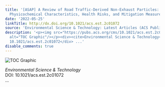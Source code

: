 ```yaml
---
title: '[ASAP] A Review of Road Traffic-Derived Non-Exhaust Particles: Emissions,
  Physicochemical Characteristics, Health Risks, and Mitigation Measures'
date: '2022-05-25'
linkTitle: http://dx.doi.org/10.1021/acs.est.2c01072
source: 'Environmental Science & Technology: Latest Articles (ACS Publications)'
description: '<p><img src="https://pubs.acs.org/cms/10.1021/acs.est.2c01072/asset/images/medium/es2c01072_0005.gif"
  alt="TOC Graphic"/></p><div><cite>Environmental Science & Technology</cite></div><div>DOI:
  10.1021/acs.est.2c01072</div> ...'
disable_comments: true
---
```

<p><img src="https://pubs.acs.org/cms/10.1021/acs.est.2c01072/asset/images/medium/es2c01072_0005.gif" alt="TOC Graphic"/></p><div><cite>Environmental Science & Technology</cite></div><div>DOI: 10.1021/acs.est.2c01072</div> ...